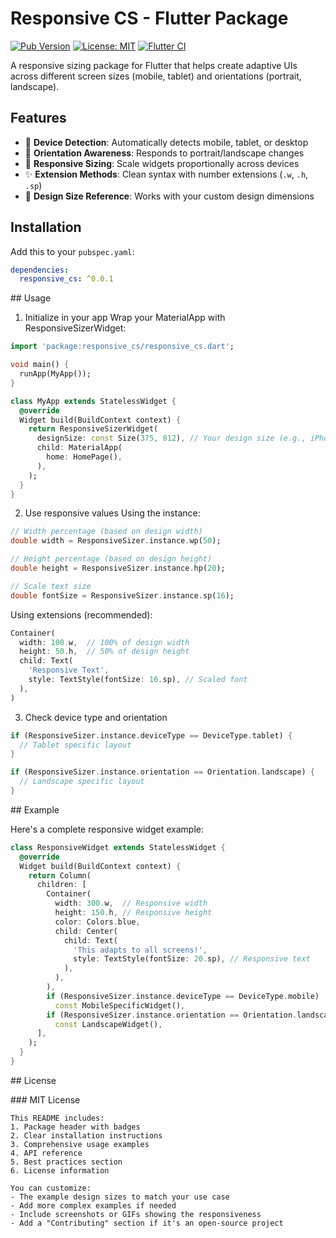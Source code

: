 # Responsive CS - Flutter Package

[![Pub Version](https://img.shields.io/pub/v/responsive_cs)](https://pub.dev/packages/responsive_cs)
[![License: MIT](https://img.shields.io/badge/license-MIT-purple.svg)](https://opensource.org/licenses/MIT)
[![Flutter CI](https://github.com/Cagdassrgl/responsive_cs/actions/workflows/flutter.yml/badge.svg)](https://github.com/yourusername/responsive_cs/actions)

A responsive sizing package for Flutter that helps create adaptive UIs across different screen sizes (mobile, tablet) and orientations (portrait, landscape).

## Features

- 📱 **Device Detection**: Automatically detects mobile, tablet, or desktop
- 🔄 **Orientation Awareness**: Responds to portrait/landscape changes
- 📐 **Responsive Sizing**: Scale widgets proportionally across devices
- ✨ **Extension Methods**: Clean syntax with number extensions (`.w`, `.h`, `.sp`)
- 🎯 **Design Size Reference**: Works with your custom design dimensions

## Installation

Add this to your `pubspec.yaml`:

```yaml
dependencies:
  responsive_cs: ^0.0.1
```

## Usage

1. Initialize in your app
   Wrap your MaterialApp with ResponsiveSizerWidget:

```dart
import 'package:responsive_cs/responsive_cs.dart';

void main() {
  runApp(MyApp());
}

class MyApp extends StatelessWidget {
  @override
  Widget build(BuildContext context) {
    return ResponsiveSizerWidget(
      designSize: const Size(375, 812), // Your design size (e.g., iPhone 13)
      child: MaterialApp(
        home: HomePage(),
      ),
    );
  }
}
```

2. Use responsive values
   Using the instance:

```dart
// Width percentage (based on design width)
double width = ResponsiveSizer.instance.wp(50);

// Height percentage (based on design height)
double height = ResponsiveSizer.instance.hp(20);

// Scale text size
double fontSize = ResponsiveSizer.instance.sp(16);
```

Using extensions (recommended):

```dart
Container(
  width: 100.w,  // 100% of design width
  height: 50.h,  // 50% of design height
  child: Text(
    'Responsive Text',
    style: TextStyle(fontSize: 16.sp), // Scaled font
  ),
)
```

3. Check device type and orientation

```dart
if (ResponsiveSizer.instance.deviceType == DeviceType.tablet) {
  // Tablet specific layout
}

if (ResponsiveSizer.instance.orientation == Orientation.landscape) {
  // Landscape specific layout
}
```

## Example

Here's a complete responsive widget example:

```dart
class ResponsiveWidget extends StatelessWidget {
  @override
  Widget build(BuildContext context) {
    return Column(
      children: [
        Container(
          width: 300.w,  // Responsive width
          height: 150.h, // Responsive height
          color: Colors.blue,
          child: Center(
            child: Text(
              'This adapts to all screens!',
              style: TextStyle(fontSize: 20.sp), // Responsive text
            ),
          ),
        ),
        if (ResponsiveSizer.instance.deviceType == DeviceType.mobile)
          const MobileSpecificWidget(),
        if (ResponsiveSizer.instance.orientation == Orientation.landscape)
          const LandscapeWidget(),
      ],
    );
  }
}
```

## License

### MIT License

```
This README includes:
1. Package header with badges
2. Clear installation instructions
3. Comprehensive usage examples
4. API reference
5. Best practices section
6. License information

You can customize:
- The example design sizes to match your use case
- Add more complex examples if needed
- Include screenshots or GIFs showing the responsiveness
- Add a "Contributing" section if it's an open-source project
```
